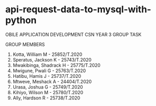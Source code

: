# api-request-data-to-mysql-with-python
OBILE APPLICATION DEVELOPMENT
CSN YEAR 3 GROUP TASK

GROUP MEMBERS
1. Kotta, William M - 25852/T.2020
2. Speratus, Jackson K - 25743/T.2020
3. Mwakibinga, Shadrack H - 25775/T.2020
4. Mwigune, Pwali G - 25763/T.2020
5. Hatibu, Hamis J - 25737/T.2020
6. Mtweve, Meshack A - 24404/T.2020
7. Urasa, Joshua G - 25749/T.2020
8. Kihiyo, Wilson M - 25780/T.2020
9. Ally, Hardson R - 25738/T.2020
